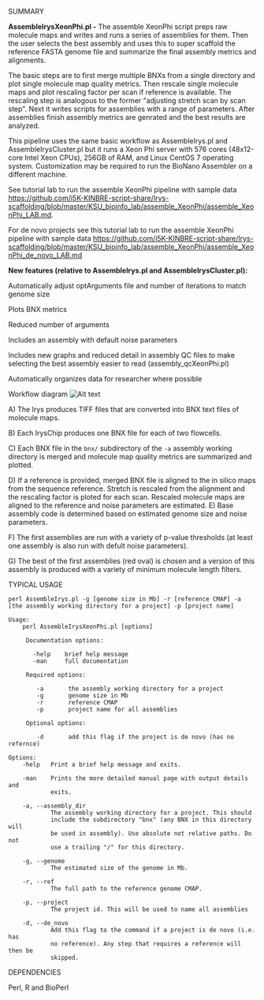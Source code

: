 SUMMARY

**AssembleIrysXeonPhi.pl -**  The assemble XeonPhi script preps raw molecule maps and writes and runs a series of assemblies for them. Then the user selects the best assembly and uses this to super scaffold the reference FASTA genome file and summarize the final assembly metrics and alignments.

The basic steps are to first merge multiple BNXs from a single directory and plot single molecule map quality metrics. Then rescale single molecule maps and plot rescaling factor per scan if reference is available. The rescaling step is analogous to the former "adjusting stretch scan by scan step". Next it writes scripts for assemblies with a range of parameters. After assemblies finish assembly metrics are genrated and the best results are analyzed.

This pipeline uses the same basic workflow as AssembleIrys.pl and AssembleIrysCluster.pl but it runs a Xeon Phi server with 576 cores (48x12-core Intel Xeon CPUs), 256GB of RAM, and Linux CentOS 7 operating system. Customization may be required to run the BioNano Assembler on a different machine.

See tutorial lab to run the assemble XeonPhi pipeline with sample data https://github.com/i5K-KINBRE-script-share/Irys-scaffolding/blob/master/KSU_bioinfo_lab/assemble_XeonPhi/assemble_XeonPhi_LAB.md.

For de novo projects see this tutorial lab to run the assemble XeonPhi pipeline with sample data
https://github.com/i5K-KINBRE-script-share/Irys-scaffolding/blob/master/KSU_bioinfo_lab/assemble_XeonPhi/assemble_XeonPhi_de_novo_LAB.md

**New features (relative to AssembleIrys.pl and AssembleIrysCluster.pl):**

Automatically adjust optArguments file and number of iterations to match genome size

Plots BNX metrics

Reduced number of arguments 

Includes an assembly with default noise parameters

Includes new graphs and reduced detail in assembly QC files to make selecting the best assembly easier to read (assembly_qcXeonPhi.pl)

Automatically organizes data for researcher where possible


Workflow diagram
![Alt text](https://raw.githubusercontent.com/i5K-KINBRE-script-share/Irys-scaffolding/master/KSU_bioinfo_lab/assemble_XeonPhi/XeonPhibionano_assembly_workflow.png)

A) The Irys produces TIFF files that are converted into BNX text files of molecule maps.

B) Each IrysChip produces one BNX file for each of two flowcells.

C) Each BNX file in the `bnx/` subdirectory of the `-a` assembly working directory is merged and molecule map quality metrics are summarized and plotted.

D) If a reference is provided, merged BNX file is aligned to the in silico maps from the sequence reference. Stretch is rescaled from the alignment and the rescaling factor is ploted for each scan. Rescaled molecule maps are aligned to the reference and noise parameters are estimated. 
E) Base assembly code is determined based on estimated genome size and noise parameters.

F) The first assemblies are run with a variety of p-value thresholds (at least one assembly is also run with defult noise parameters).

G) The best of the first assemblies (red oval) is chosen and a version of this assembly is produced with a variety of minimum molecule length filters.


TYPICAL USAGE

```
perl AssembleIrys.pl -g [genome size in Mb] -r [reference CMAP] -a [the assembly working directory for a project] -p [project name]
```

```
Usage:
    perl AssembleIrysXeonPhi.pl [options]

     Documentation options:

       -help    brief help message
       -man     full documentation

     Required options:

        -a       the assembly working directory for a project
        -g       genome size in Mb
        -r       reference CMAP
        -p       project name for all assemblies

     Optional options:

        -d       add this flag if the project is de novo (has no refernce)

Options:
    -help   Print a brief help message and exits.

    -man    Prints the more detailed manual page with output details and
            exits.

    -a, --assembly_dir
            The assembly working directory for a project. This should
            include the subdirectory "bnx" (any BNX in this directory will
            be used in assembly). Use absolute not relative paths. Do not
            use a trailing "/" for this directory.

    -g, --genome
            The estimated size of the genome in Mb.

    -r, --ref
            The full path to the reference genome CMAP.

    -p, --project
            The project id. This will be used to name all assemblies

    -d, --de_novo
            Add this flag to the command if a project is de novo (i.e. has
            no reference). Any step that requires a reference will then be
            skipped.
```

DEPENDENCIES

Perl, R and BioPerl

